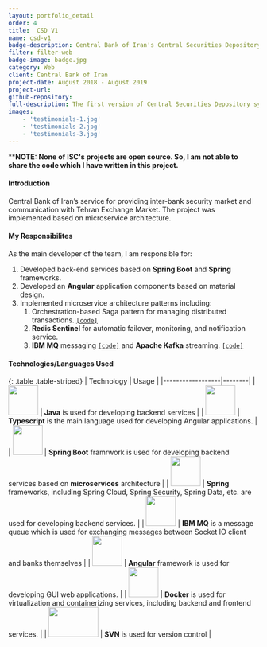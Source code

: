 ```yaml
---
layout: portfolio_detail
order: 4
title:  CSD V1
name: csd-v1
badge-description: Central Bank of Iran's Central Securities Depository System
filter: filter-web
badge-image: badge.jpg
category: Web
client: Central Bank of Iran
project-date: August 2018 - August 2019
project-url:
github-repository:
full-description: The first version of Central Securities Depository system based on the microservices architecture.
images:
    - 'testimonials-1.jpg'
    - 'testimonials-2.jpg'
    - 'testimonials-3.jpg'
---
```

****NOTE: None of ISC's projects are open source. So, I am not able to share the code which I have written in this project.**
#### Introduction
Central Bank of Iran’s service for providing inter-bank security market and communication with Tehran Exchange Market. The project was implemented based on microservice architecture.
#### My Responsibilites
As the main developer of the team, I am responsible for:
1. Developed back-end services based on **Spring Boot** and **Spring** frameworks.
2. Developed an **Angular** application components based on material design.
3. Implemented microservice architecture patterns including:
    1. Orchestration-based Saga pattern for managing distributed transactions. [```[code]```](https://github.com/Abradat/microservice-saga)
    2. **Redis Sentinel** for automatic failover, monitoring, and notification service.
    3. **IBM MQ** messaging [```[code]```](https://github.com/Abradat/microservice-mq-messaging) and **Apache Kafka** streaming. [```[code]```](https://github.com/Abradat/microservice-kafka-messaging)

#### Technologies/Languages Used

{: .table .table-striped}
| Technology | Usage |
|------------------|--------|
| <img src="{{'assets/img/portfolio/technologies/java.png' | relative_url}}" width="60" height="60"> | **Java** is used for developing backend services |
| <img src="{{'assets/img/portfolio/technologies/typescript.png' | relative_url}}" width="60" height="60"> | **Typescript** is the main language used for developing Angular applications. |
| <img src="{{'assets/img/portfolio/technologies/spring-boot.png' | relative_url}}" width="60" height="60"> | **Spring Boot** framrwork is used for developing backend services based on **microservices** architecture |
| <img src="{{'assets/img/portfolio/technologies/spring.png' | relative_url}}" width="60" height="60"> | **Spring** frameworks, including Spring Cloud, Spring Security, Spring Data, etc. are used for developing backend services. |
| <img src="{{'assets/img/portfolio/technologies/ibm-mq.png' | relative_url}}" width="60" height="60"> | **IBM MQ** is a message queue which is used for exchanging messages between Socket IO client and banks themselves |
| <img src="{{'assets/img/portfolio/technologies/angular.png' | relative_url}}" width="60" height="60"> | **Angular** framework is used for developing GUI web applications. |
| <img src="{{'assets/img/portfolio/technologies/docker.png' | relative_url}}" width="60" height="60"> | **Docker** is used for virtualization and containerizing services, including backend and frontend services. |
| <img src="{{'assets/img/portfolio/technologies/svn.png' | relative_url}}" width="100" height="60"> | **SVN** is used for version control |